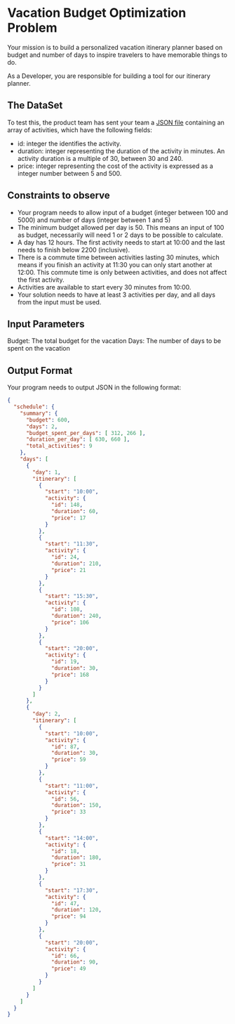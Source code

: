 # Vacation Budget Optimization Problem

Your mission is to build a personalized vacation itinerary planner based on budget and number of days to inspire travelers to have memorable things to do.

As a Developer, you are responsible for building a tool for our itinerary planner.

## The DataSet

To test this, the product team has sent your team a [JSON file](./data.json) containing an array of activities, which have the following fields:

- id: integer the identifies the activity.
- duration: integer representing the duration of the activity in minutes. An activity duration is a multiple of 30, between 30 and 240.
- price: integer representing the cost of the activity is expressed as a integer number between 5 and 500.

## Constraints to observe

- Your program needs to allow input of a budget (integer between 100 and 5000) and number of days (integer between 1 and 5)
- The minimum budget allowed per day is 50. This means an input of 100 as budget, necessarily will need 1 or 2 days to be possible to calculate.
- A day has 12 hours. The first activity needs to start at 10:00 and the last needs to finish below 2200 (inclusive).
- There is a commute time between activities lasting 30 minutes, which means if you finish an activity at 11:30 you can only start another at 12:00. This commute time is only between activities, and does not affect the first activity.
- Activities are available to start every 30 minutes from 10:00.
- Your solution needs to have at least 3 activities per day, and all days from the input must be used.

## Input Parameters

Budget: The total budget for the vacation
Days: The number of days to be spent on the vacation

## Output Format

Your program needs to output JSON in the following format:

```json
{
  "schedule": {
    "summary": {
      "budget": 600,
      "days": 2,
      "budget_spent_per_days": [ 312, 266 ],
      "duration_per_day": [ 630, 660 ],
      "total_activities": 9
    },
    "days": [
      {
        "day": 1,
        "itinerary": [
          {
            "start": "10:00",
            "activity": {
              "id": 148,
              "duration": 60,
              "price": 17
            }
          },
          {
            "start": "11:30",
            "activity": {
              "id": 24,
              "duration": 210,
              "price": 21
            }
          },
          {
            "start": "15:30",
            "activity": {
              "id": 108,
              "duration": 240,
              "price": 106
            }
          },
          {
            "start": "20:00",
            "activity": {
              "id": 19,
              "duration": 30,
              "price": 168
            }
          }
        ]
      },
      {
        "day": 2,
        "itinerary": [
          {
            "start": "10:00",
            "activity": {
              "id": 87,
              "duration": 30,
              "price": 59
            }
          },
          {
            "start": "11:00",
            "activity": {
              "id": 56,
              "duration": 150,
              "price": 33
            }
          },
          {
            "start": "14:00",
            "activity": {
              "id": 18,
              "duration": 180,
              "price": 31
            }
          },
          {
            "start": "17:30",
            "activity": {
              "id": 47,
              "duration": 120,
              "price": 94
            }
          },
          {
            "start": "20:00",
            "activity": {
              "id": 66,
              "duration": 90,
              "price": 49
            }
          }
        ]
      }
    ]
  }
}
```
